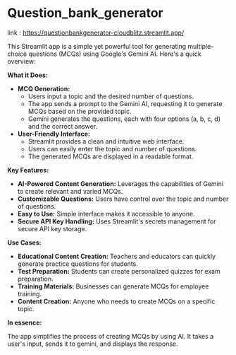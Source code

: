 # Question_bank_generator
link : https://questionbankgenerator-cloudblitz.streamlit.app/

This Streamlit app is a simple yet powerful tool for generating multiple-choice questions (MCQs) using Google's Gemini AI. Here's a quick overview:

**What it Does:**

* **MCQ Generation:**
    * Users input a topic and the desired number of questions.
    * The app sends a prompt to the Gemini AI, requesting it to generate MCQs based on the provided topic.
    * Gemini generates the questions, each with four options (a, b, c, d) and the correct answer.
* **User-Friendly Interface:**
    * Streamlit provides a clean and intuitive web interface.
    * Users can easily enter the topic and number of questions.
    * The generated MCQs are displayed in a readable format.

**Key Features:**

* **AI-Powered Content Generation:** Leverages the capabilities of Gemini to create relevant and varied MCQs.
* **Customizable Questions:** Users have control over the topic and number of questions.
* **Easy to Use:** Simple interface makes it accessible to anyone.
* **Secure API Key Handling:** Uses Streamlit's secrets management for secure API key storage.

**Use Cases:**

* **Educational Content Creation:** Teachers and educators can quickly generate practice questions for students.
* **Test Preparation:** Students can create personalized quizzes for exam preparation.
* **Training Materials:** Businesses can generate MCQs for employee training.
* **Content Creation:** Anyone who needs to create MCQs on a specific topic.

**In essence:**

The app simplifies the process of creating MCQs by using AI. It takes a user's input, sends it to gemini, and displays the response.
